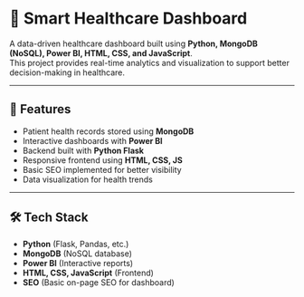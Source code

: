 # 🏥 Smart Healthcare Dashboard

A data-driven healthcare dashboard built using **Python, MongoDB (NoSQL), Power BI, HTML, CSS, and JavaScript**.  
This project provides real-time analytics and visualization to support better decision-making in healthcare.

---

## 🚀 Features
- Patient health records stored using **MongoDB**
- Interactive dashboards with **Power BI**
- Backend built with **Python Flask**
- Responsive frontend using **HTML, CSS, JS**
- Basic SEO implemented for better visibility
- Data visualization for health trends

---

## 🛠️ Tech Stack
- **Python** (Flask, Pandas, etc.)
- **MongoDB** (NoSQL database)
- **Power BI** (Interactive reports)
- **HTML, CSS, JavaScript** (Frontend)
- **SEO** (Basic on-page SEO for dashboard)


